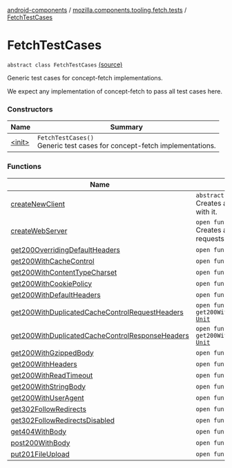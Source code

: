 [android-components](../../index.md) / [mozilla.components.tooling.fetch.tests](../index.md) / [FetchTestCases](./index.md)

# FetchTestCases

`abstract class FetchTestCases` [(source)](https://github.com/mozilla-mobile/android-components/blob/master/components/tooling/fetch-tests/src/main/java/mozilla/components/tooling/fetch/tests/FetchTestCases.kt#L38)

Generic test cases for concept-fetch implementations.

We expect any implementation of concept-fetch to pass all test cases here.

### Constructors

| Name | Summary |
|---|---|
| [&lt;init&gt;](-init-.md) | `FetchTestCases()`<br>Generic test cases for concept-fetch implementations. |

### Functions

| Name | Summary |
|---|---|
| [createNewClient](create-new-client.md) | `abstract fun createNewClient(): `[`Client`](../../mozilla.components.concept.fetch/-client/index.md)<br>Creates a new [Client](../../mozilla.components.concept.fetch/-client/index.md) for running a specific test case with it. |
| [createWebServer](create-web-server.md) | `open fun createWebServer(): MockWebServer`<br>Creates a new [MockWebServer](#) to accept test requests. |
| [get200OverridingDefaultHeaders](get200-overriding-default-headers.md) | `open fun get200OverridingDefaultHeaders(): `[`Unit`](https://kotlinlang.org/api/latest/jvm/stdlib/kotlin/-unit/index.html) |
| [get200WithCacheControl](get200-with-cache-control.md) | `open fun get200WithCacheControl(): `[`Unit`](https://kotlinlang.org/api/latest/jvm/stdlib/kotlin/-unit/index.html) |
| [get200WithContentTypeCharset](get200-with-content-type-charset.md) | `open fun get200WithContentTypeCharset(): `[`Unit`](https://kotlinlang.org/api/latest/jvm/stdlib/kotlin/-unit/index.html) |
| [get200WithCookiePolicy](get200-with-cookie-policy.md) | `open fun get200WithCookiePolicy(): `[`Unit`](https://kotlinlang.org/api/latest/jvm/stdlib/kotlin/-unit/index.html) |
| [get200WithDefaultHeaders](get200-with-default-headers.md) | `open fun get200WithDefaultHeaders(): `[`Unit`](https://kotlinlang.org/api/latest/jvm/stdlib/kotlin/-unit/index.html) |
| [get200WithDuplicatedCacheControlRequestHeaders](get200-with-duplicated-cache-control-request-headers.md) | `open fun get200WithDuplicatedCacheControlRequestHeaders(): `[`Unit`](https://kotlinlang.org/api/latest/jvm/stdlib/kotlin/-unit/index.html) |
| [get200WithDuplicatedCacheControlResponseHeaders](get200-with-duplicated-cache-control-response-headers.md) | `open fun get200WithDuplicatedCacheControlResponseHeaders(): `[`Unit`](https://kotlinlang.org/api/latest/jvm/stdlib/kotlin/-unit/index.html) |
| [get200WithGzippedBody](get200-with-gzipped-body.md) | `open fun get200WithGzippedBody(): `[`Unit`](https://kotlinlang.org/api/latest/jvm/stdlib/kotlin/-unit/index.html) |
| [get200WithHeaders](get200-with-headers.md) | `open fun get200WithHeaders(): `[`Unit`](https://kotlinlang.org/api/latest/jvm/stdlib/kotlin/-unit/index.html) |
| [get200WithReadTimeout](get200-with-read-timeout.md) | `open fun get200WithReadTimeout(): `[`Unit`](https://kotlinlang.org/api/latest/jvm/stdlib/kotlin/-unit/index.html) |
| [get200WithStringBody](get200-with-string-body.md) | `open fun get200WithStringBody(): `[`Unit`](https://kotlinlang.org/api/latest/jvm/stdlib/kotlin/-unit/index.html) |
| [get200WithUserAgent](get200-with-user-agent.md) | `open fun get200WithUserAgent(): `[`Unit`](https://kotlinlang.org/api/latest/jvm/stdlib/kotlin/-unit/index.html) |
| [get302FollowRedirects](get302-follow-redirects.md) | `open fun get302FollowRedirects(): `[`Unit`](https://kotlinlang.org/api/latest/jvm/stdlib/kotlin/-unit/index.html) |
| [get302FollowRedirectsDisabled](get302-follow-redirects-disabled.md) | `open fun get302FollowRedirectsDisabled(): `[`Unit`](https://kotlinlang.org/api/latest/jvm/stdlib/kotlin/-unit/index.html) |
| [get404WithBody](get404-with-body.md) | `open fun get404WithBody(): `[`Unit`](https://kotlinlang.org/api/latest/jvm/stdlib/kotlin/-unit/index.html) |
| [post200WithBody](post200-with-body.md) | `open fun post200WithBody(): `[`Unit`](https://kotlinlang.org/api/latest/jvm/stdlib/kotlin/-unit/index.html) |
| [put201FileUpload](put201-file-upload.md) | `open fun put201FileUpload(): `[`Unit`](https://kotlinlang.org/api/latest/jvm/stdlib/kotlin/-unit/index.html) |
